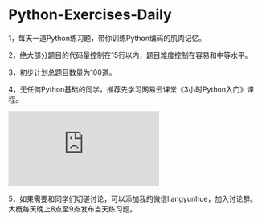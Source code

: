 # Python-Exercises-Daily

1，每天一道Python练习题，带你训练Python编码的肌肉记忆。

2，绝大部分题目的代码量控制在15行以内，题目难度控制在容易和中等水平。

3，初步计划总题目数量为100道。

4，无任何Python基础的同学，推荐先学习网易云课堂《3小时Python入门》课程。

![3小时Python入门](https://study.163.com/course/courseMain.htm?share=2&shareId=4859230&courseId=1005839001&_trace_c_p_k2_=7ebf17b36196473099d05939da8ded77)

5，如果需要和同学们切磋讨论，可以添加我的微信liangyunhue，加入讨论群。
大概每天晚上8点至9点发布当天练习题。







